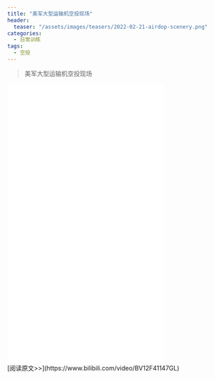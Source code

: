 ```yaml
---
title: "美军大型运输机空投现场"
header:
  teaser: "/assets/images/teasers/2022-02-21-airdop-scenery.png"
categories:
  - 日常训练
tags:
  - 空投
---
```


>美军大型运输机空投现场

<iframe width="360px" height="640px" src="//player.bilibili.com/player.html?aid=297181168&bvid=BV12F41147GL&cid=547185461&page=1" scrolling="no" border="0" frameborder="no" framespacing="0" allowfullscreen="true"> </iframe>
<br/>
[阅读原文>>](https://www.bilibili.com/video/BV12F41147GL)
